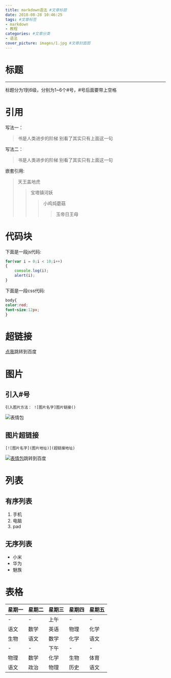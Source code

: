 ```yaml
---
title: markdown语法 #文章标题
date: 2018-08-28 10:46:25
tags: #文章标签
- markdown
- 教程
categories: #文章分类
- 语法
cover_picture: images/1.jpg #文章封面图
---
```

# 标题
-------------
标题分为1到6级，分别为1~6个#号，#号后面要带上空格

# 引用
写法一：
> 书是人类进步的阶梯
别看了其实只有上面这一句

写法二：
> 书是人类进步的阶梯
> 别看了其实只有上面这一句

嵌套引用:
> 天王盖地虎
>> 宝塔镇河妖
>>> 小鸡炖蘑菇
>>>> 玉帝日王母

# 代码块
下面是一段js代码:
```javascript
for(var i = 0;i < 10;i++)
{
    console.log(i);
    alert(i);
}
```
下面是一段css代码:
```css
body{
color:red;
font-size:12px;
}
```

# 超链接
[点我](http://www.baidu.com)跳转到百度 

# 图片
## 引入#号
```
引入图片方法： ![图片名字]图片链接()
```
![表情包](http://qq.yh31.com/tp/zjbq/201806121914186735.gif)
## 图片超链接
```
[![图片名字](图片地址)](超链接地址)
```
[![表情包](http://www.5577.com/up/2017-7/14994267953839384.gif)](http://www.baidu.com)跳转到百度

# 列表
## 有序列表
1. 手机
2. 电脑
3. pad
## 无序列表
* 小米
* 华为
* 魅族

# 表格
星期一|星期二|星期三|星期四|星期五
-|-|-|-|-
-|-|上午|-|-
语文|数学|英语|物理|化学
生物|语文|数学|化学|语文
-|-|下午|-|-
物理|数学|化学|生物|体育
语文|政治|物理|历史|语文
